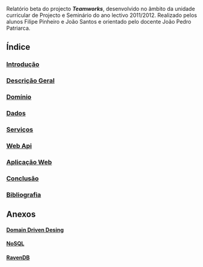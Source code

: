 Relatório beta do projecto ***Teamworks***, desenvolvido no âmbito da unidade curricular de Projecto e Seminário do ano lectivo 2011/2012. 
Realizado pelos alunos Filipe Pinheiro e João Santos e orientado pelo docente João Pedro Patriarca.

Índice
-

### [Introdução](https://github.com/isel-leic-ps/LI61N-G07/blob/master/doc/rb/introducao.md)

### [Descrição Geral](https://github.com/isel-leic-ps/LI61N-G07/blob/master/doc/rb/descricao-geral.md)

### [Domínio](https://github.com/isel-leic-ps/LI61N-G07/blob/master/doc/rb/dominio.md)

### [Dados](https://github.com/isel-leic-ps/LI61N-G07/blob/master/doc/rb/dados.md)

### [Serviços](https://github.com/isel-leic-ps/LI61N-G07/blob/master/doc/rb/servicos.md)

### [Web Api](https://github.com/isel-leic-ps/LI61N-G07/blob/master/doc/rb/web-api.md)

### [Aplicação Web](https://github.com/isel-leic-ps/LI61N-G07/blob/master/doc/rb/aplicacao-web.md)
  
### [Conclusão](https://github.com/isel-leic-ps/LI61N-G07/blob/master/doc/rb/conclusao.md)

### [Bibliografia](https://github.com/isel-leic-ps/LI61N-G07/blob/master/doc/rb/referencias.md)

Anexos
-

#### [Domain Driven Desing](https://github.com/isel-leic-ps/LI61N-G07/blob/master/doc/rb/domain-driven-design.md)

#### [NoSQL](https://github.com/isel-leic-ps/LI61N-G07/blob/master/doc/rb/nosql.md)

#### [RavenDB](https://github.com/isel-leic-ps/LI61N-G07/blob/master/doc/rb/ravendb.md)



